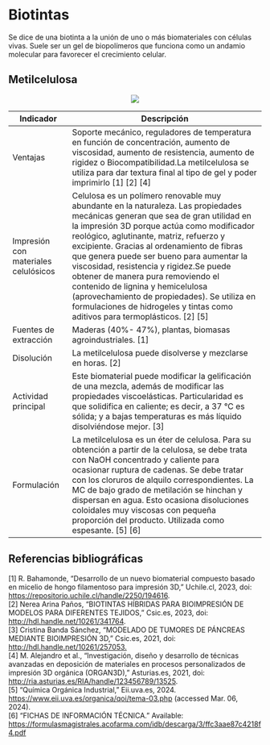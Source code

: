 # Biotintas
Se dice de una biotinta a la unión de uno o más biomateriales con células vivas. Suele ser un gel de biopolímeros que funciona como un andamio molecular para favorecer el crecimiento celular.

## Metilcelulosa
<p align="center">
  <img src="https://github.com/HaroldAng2001/Biotintas_Limed/blob/main/Im%C3%A1genes/metilcelulosa.png")>
</p>

| Indicador | Descripción |
| --- | --- |
| Ventajas |Soporte mecánico, reguladores de temperatura en función de concentración, aumento de viscosidad, aumento de resistencia, aumento de rigidez o Biocompatibilidad.La metilcelulosa se utiliza para dar textura final al tipo de gel y poder imprimirlo  [1] [2] [4] |
| Impresión con materiales celulósicos | Celulosa es un polímero renovable muy abundante en la naturaleza. Las propiedades mecánicas generan que sea de gran utilidad en la impresión 3D porque actúa como modificador reológico, aglutinante, matriz, refuerzo y excipiente. Gracias al ordenamiento de fibras que genera puede ser bueno para aumentar la viscosidad, resistencia y rigidez.Se puede obtener de manera pura removiendo el contenido de lignina y hemicelulosa (aprovechamiento de propiedades). Se utiliza en formulaciones de hidrogeles y tintas como aditivos para termoplásticos. [2] [5]|
|Fuentes de extracción| Maderas (40%- 47%), plantas, biomasas agroindustriales. [1]		|
| Disolución |La metilcelulosa puede disolverse y mezclarse en horas. [2]		|
|Actividad principal| Este biomaterial puede modificar la gelificación de una mezcla, además de modificar las propiedades viscoelásticas. Particularidad es que solidifica en caliente; es decir, a 37 °C es sólida; y a bajas temperaturas es más líquido disolviéndose mejor. [3]		|
|Formulación| La metilcelulosa es un éter de celulosa. Para su obtención a partir de la celulosa, se debe trata con NaOH concentrado y caliente para ocasionar ruptura de cadenas. Se debe tratar con los cloruros de alquilo correspondientes. La MC de bajo grado de metilación se hinchan y dispersan en agua. Esto ocasiona disoluciones coloidales muy viscosas con pequeña proporción del producto. Utilizada como espesante. [5] [6]		|


## Referencias bibliográficas
[1] R. Bahamonde, “Desarrollo de un nuevo biomaterial compuesto basado en micelio de hongo filamentoso para impresión 3D,” Uchile.cl, 2023, doi: https://repositorio.uchile.cl/handle/2250/194616.		
[2] Nerea Arina Paños, “BIOTINTAS HÍBRIDAS PARA BIOIMPRESIÓN DE MODELOS PARA DIFERENTES TEJIDOS,” Csic.es, 2023, doi: http://hdl.handle.net/10261/341764.			
[3] Cristina Banda Sánchez, “MODELADO DE TUMORES DE PÁNCREAS MEDIANTE BIOIMPRESIÓN 3D,” Csic.es, 2021, doi: http://hdl.handle.net/10261/257053.‌			
[4] M. Alejandro et al., “Investigación, diseño y desarrollo de técnicas avanzadas en deposición de materiales en procesos personalizados de impresión 3D orgánica (ORGAN3D),” Asturias.es, 2021, doi: http://ria.asturias.es/RIA/handle/123456789/13525.		
[5] “Química Orgánica Industrial,” Eii.uva.es, 2024. https://www.eii.uva.es/organica/qoi/tema-03.php (accessed Mar. 06, 2024).			
[6] “FICHAS DE INFORMACIÓN TÉCNICA.” Available: https://formulasmagistrales.acofarma.com/idb/descarga/3/ffc3aae87c4218f4.pdf
‌			
